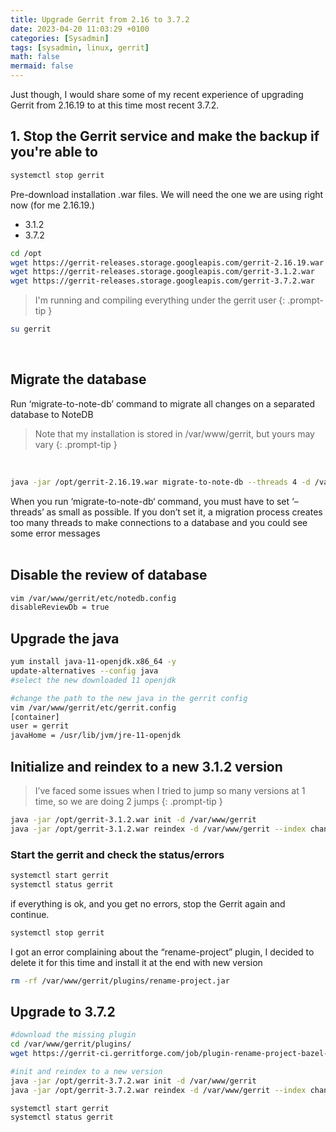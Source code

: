 ```yaml
---
title: Upgrade Gerrit from 2.16 to 3.7.2
date: 2023-04-20 11:03:29 +0100
categories: [Sysadmin]
tags: [sysadmin, linux, gerrit]
math: false
mermaid: false
---
```


Just though, I would share some of my recent experience of upgrading Gerrit from 2.16.19 to at this time most recent 3.7.2.

## 1. Stop the Gerrit service and make the backup if you're able to

```bash
systemctl stop gerrit
```

Pre-download installation .war files. We will need
the one we are using right now (for me 2.16.19.)
* 3.1.2
* 3.7.2

```bash
cd /opt
wget https://gerrit-releases.storage.googleapis.com/gerrit-2.16.19.war
wget https://gerrit-releases.storage.googleapis.com/gerrit-3.1.2.war
wget https://gerrit-releases.storage.googleapis.com/gerrit-3.7.2.war
```

> I'm running and compiling everything under the gerrit user
{: .prompt-tip }

```bash
su gerrit
```
</br>

## Migrate the database
Run ‘migrate-to-note-db’ command to migrate all changes on a separated database to NoteDB
</br>

> Note that my installation is stored  in /var/www/gerrit, but yours may vary
{: .prompt-tip }
</br>


```bash
java -jar /opt/gerrit-2.16.19.war migrate-to-note-db --threads 4 -d /var/www/gerrit
```

When you run ‘migrate-to-note-db‘ command, you must have to set ‘–threads’ as small as possible. If you don’t set it, a migration process creates too many threads to make connections to a database and you could see some error messages
</br>
</br>

## Disable the review of database
```bash
vim /var/www/gerrit/etc/notedb.config
disableReviewDb = true
```

## Upgrade the java
```bash
yum install java-11-openjdk.x86_64 -y
update-alternatives --config java
#select the new downloaded 11 openjdk

#change the path to the new java in the gerrit config
vim /var/www/gerrit/etc/gerrit.config
[container]
user = gerrit
javaHome = /usr/lib/jvm/jre-11-openjdk
```

## Initialize and reindex to a new 3.1.2 version

> I’ve faced some issues when I tried to jump so many versions at 1 time, so we are doing 2 jumps
{: .prompt-tip }

```bash
java -jar /opt/gerrit-3.1.2.war init -d /var/www/gerrit
java -jar /opt/gerrit-3.1.2.war reindex -d /var/www/gerrit --index changes
```

### Start the gerrit and check the status/errors
```bash
systemctl start gerrit
systemctl status gerrit
```

if everything is ok, and you get no errors, stop the Gerrit again and continue.


```bash
systemctl stop gerrit
```

I got an error complaining about the “rename-project” plugin, I decided to delete it for this time and install it at the end with new version

```bash
rm -rf /var/www/gerrit/plugins/rename-project.jar
```

## Upgrade to 3.7.2

```bash
#download the missing plugin
cd /var/www/gerrit/plugins/
wget https://gerrit-ci.gerritforge.com/job/plugin-rename-project-bazel-master-stable-3.5/lastStableBuild/artifact/bazel-bin/plugins/rename-project/rename-project.jar

#init and reindex to a new version
java -jar /opt/gerrit-3.7.2.war init -d /var/www/gerrit
java -jar /opt/gerrit-3.7.2.war reindex -d /var/www/gerrit --index changes

systemctl start gerrit
systemctl status gerrit
```